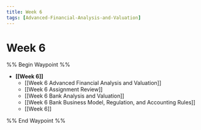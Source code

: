 ```yaml
---
title: Week 6
tags: [Advanced-Financial-Analysis-and-Valuation]
---
```


# Week 6
%% Begin Waypoint %%
- **[[Week 6]]**
	- [[Week 6 Advanced Financial Analysis and Valuation]]
	- [[Week 6 Assignment Review]]
	- [[Week 6 Bank Analysis and Valuation]]
	- [[Week 6 Bank Business Model,   Regulation,   and Accounting Rules]]
	- [[Week 6]]

%% End Waypoint %%
